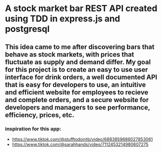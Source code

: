# A stock market bar REST API created using TDD in express.js and postgresql


## This idea came to me after discovering bars that behave as stock markets, with prices that fluctuate as supply and demand differ. My goal for this project is to create an easy to use user interface for drink orders, a well documented API that is easy for developers to use, an intuitive and efficient website for employees to recieve and complete orders, and a secure website for developers and managers to see performance, efficiency, prices, etc.

### inspiration for this app:
* https://www.tiktok.com/@stufftodointb/video/6883859886027853061
* https://www.tiktok.com/@sarahhands/video/7112453214980607275